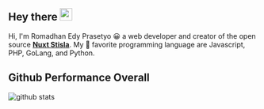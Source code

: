 ## Hey there <img src="https://d1j8pt39hxlh3d.cloudfront.net/uploads/beaming_face_with_smiling_eyes_256_2.gif" width="25px">

Hi, I'm Romadhan Edy Prasetyo 😀 a web developer and creator of the open source <a href="https://github.com/nuxt-stisla"><b>Nuxt Stisla</b></a>. My 🤍 favorite programming language are Javascript, PHP, GoLang, and Python.

## Github Performance Overall

![github stats](https://github-readme-stats.vercel.app/api?username=dyvue&show_icons=true&theme=tokyonight)
